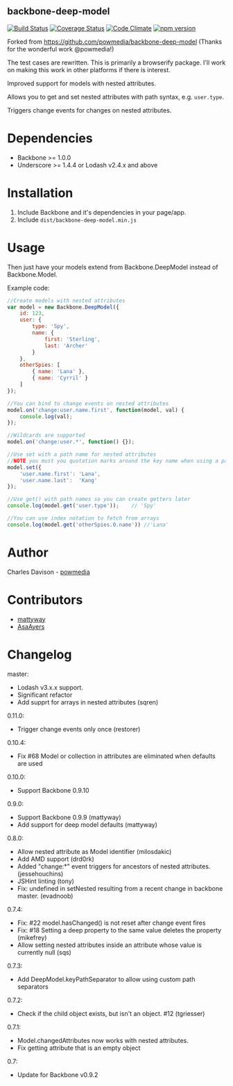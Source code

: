 ## backbone-deep-model

[![Build Status](https://travis-ci.org/kahwee/backbone-deep-model.svg?branch=master)](https://travis-ci.org/kahwee/backbone-deep-model)
[![Coverage Status](https://coveralls.io/repos/kahwee/backbone-deep-model/badge.svg?branch=master)](https://coveralls.io/r/kahwee/backbone-deep-model?branch=master)
[![Code Climate](https://codeclimate.com/github/kahwee/backbone-deep-model/badges/gpa.svg)](https://codeclimate.com/github/kahwee/backbone-deep-model)
[![npm version](https://badge.fury.io/js/%40kahwee%2Fbackbone-deep-model.svg)](https://badge.fury.io/js/%40kahwee%2Fbackbone-deep-model)

Forked from https://github.com/powmedia/backbone-deep-model (Thanks for the wonderful work @powmedia!)

The test cases are rewritten. This is primarily a browserify package. I'll work on making this work in other platforms if there is interest.

Improved support for models with nested attributes.

Allows you to get and set nested attributes with path syntax, e.g. `user.type`.

Triggers change events for changes on nested attributes.

Dependencies
============

* Backbone >= 1.0.0
* Underscore >= 1.4.4 or Lodash v2.4.x and above

Installation
============

1. Include Backbone and it's dependencies in your page/app.
2. Include `dist/backbone-deep-model.min.js`

Usage
=====

Then just have your models extend from Backbone.DeepModel instead of Backbone.Model.

Example code:

```javascript
//Create models with nested attributes
var model = new Backbone.DeepModel({
    id: 123,
    user: {
        type: 'Spy',
        name: {
            first: 'Sterling',
            last: 'Archer'
        }
    },
    otherSpies: [
        { name: 'Lana' },
        { name: 'Cyrril' }
    ]
});

//You can bind to change events on nested attributes
model.on('change:user.name.first', function(model, val) {
    console.log(val);
});

//Wildcards are supported
model.on('change:user.*', function() {});

//Use set with a path name for nested attributes
//NOTE you must you quotation marks around the key name when using a path
model.set({
    'user.name.first': 'Lana',
    'user.name.last':  'Kang'
});

//Use get() with path names so you can create getters later
console.log(model.get('user.type'));    // 'Spy'

//You can use index notation to fetch from arrays
console.log(model.get('otherSpies.0.name')) //'Lana'
```

Author
======

Charles Davison - [powmedia](http://github.com/powmedia)


Contributors
============

- [mattyway](https://github.com/mattyway)
- [AsaAyers](https://github.com/AsaAyers)


Changelog
=========

master:
* Lodash v3.x.x support.
* Significant refactor
* Add supprt for arrays in nested attributes (sqren)

0.11.0:
- Trigger change events only once (restorer)

0.10.4:
- Fix #68 Model or collection in attributes are eliminated when defaults are used

0.10.0:
- Support Backbone 0.9.10

0.9.0:
- Support Backbone 0.9.9 (mattyway)
- Add support for deep model defaults (mattyway)

0.8.0:
- Allow nested attribute as Model identifier (milosdakic)
- Add AMD support (drd0rk)
- Added "change:*" event triggers for ancestors of nested attributes. (jessehouchins)
- JSHint linting (tony)
- Fix: undefined in setNested resulting from a recent change in backbone master. (evadnoob)

0.7.4:
- Fix: #22 model.hasChanged() is not reset after change event fires
- Fix: #18 Setting a deep property to the same value deletes the property (mikefrey)
- Allow setting nested attributes inside an attribute whose value is currently null (sqs)

0.7.3:
- Add DeepModel.keyPathSeparator to allow using custom path separators

0.7.2:
- Check if the child object exists, but isn't an object. #12 (tgriesser)

0.7.1:
- Model.changedAttributes now works with nested attributes.
- Fix getting attribute that is an empty object

0.7:
- Update for Backbone v0.9.2
